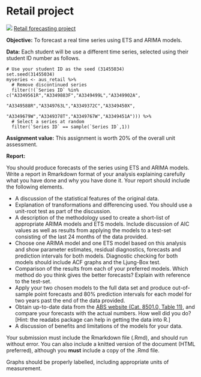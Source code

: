 # Retail project

![](<https://lms.monash.edu/theme/image.php/monash/assign/1651085835/icon>) [Retail forecasting project](https://lms.monash.edu/mod/assign/view.php?id=9680200)

**Objective:** To forecast a real time series using ETS and ARIMA models.

**Data:** Each student will be use a different time series, selected using their student ID number as follows.

```{r}
# Use your student ID as the seed (31455034)
set.seed(31455034)
myseries <- aus_retail %>%
  # Remove discontinued series
  filter(!(`Series ID` %in% c("A3349561R","A3349883F","A3349499L","A3349902A",
                        "A3349588R","A3349763L","A3349372C","A3349450X",
                        "A3349679W","A3349378T","A3349767W","A3349451A"))) %>%
  # Select a series at random
  filter(`Series ID` == sample(`Series ID`,1))
```

**Assignment value:** This assignment is worth 20% of the overall unit assessment.

**Report:**

You should produce forecasts of the series using ETS and ARIMA models. Write a report in Rmarkdown format of your analysis explaining carefully what you have done and why you have done it. Your report should include the following elements.

- A discussion of the statistical features of the original data.
- Explanation of transformations and differencing used. You should use a unit-root test as part of the discussion.
- A description of the methodology used to create a short-list of appropriate ARIMA models and ETS models. Include discussion of AIC values as well as results from applying the models to a test-set consisting of the last 24 months of the data provided.
- Choose one ARIMA model and one ETS model based on this analysis and show parameter estimates, residual diagnostics, forecasts and prediction intervals for both models. Diagnostic checking for both models should include ACF graphs and the Ljung-Box test.
- Comparison of the results from each of your preferred models. Which method do you think gives the better forecasts? Explain with reference to the test-set.
- Apply your two chosen models to the full data set and produce out-of-sample point forecasts and 80% prediction intervals for each model for two years past the end of the data provided.
- Obtain up-to-date data from the [ABS website (Cat. 8501.0, Table 11)](http://www.abs.gov.au/ausstats/abs@.nsf/mf/8501.0), and compare your forecasts with the actual numbers. How well did you do? [Hint: the readabs package can help in getting the data into R.]
- A discussion of benefits and limitations of the models for your data.

Your submission must include the Rmarkdown file (.Rmd), and should run without error. You can also include a knitted version of the document (HTML preferred), although you **must** include a copy of the .Rmd file.

Graphs should be properly labelled, including appropriate units of measurement.

